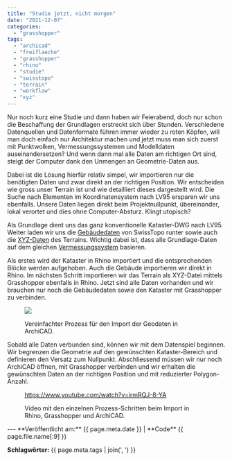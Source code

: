 ```yaml
---
title: "Studie jetzt, nicht morgen"
date: "2021-12-07"
categories: 
  - "grasshopper"
tags: 
  - "archicad"
  - "freiflaeche"
  - "grasshopper"
  - "rhino"
  - "studie"
  - "swisstopo"
  - "terrain"
  - "workflow"
  - "xyz"
---
```


Nur noch kurz eine Studie und dann haben wir Feierabend, doch nur schon die Beschaffung der Grundlagen erstreckt sich über Stunden. Verschiedene Datenquellen und Datenformate führen immer wieder zu roten Köpfen, will man doch einfach nur Architektur machen und jetzt muss man sich zuerst mit Punktwolken, Vermessungssystemen und Modelldaten auseinandersetzen? Und wenn dann mal alle Daten am richtigen Ort sind, steigt der Computer dank den Unmengen an Geometrie-Daten aus.

Dabei ist die Lösung hierfür relativ simpel, wir importieren nur die benötigten Daten und zwar direkt an der richtigen Position. Wir entscheiden wie gross unser Terrain ist und wie detailliert dieses dargestellt wird. Die Suche nach Elementen im Koordinatensystem nach LV95 ersparen wir uns ebenfalls. Unsere Daten liegen direkt beim Projektnullpunkt, übereinander, lokal verortet und dies ohne Computer-Absturz. Klingt utopisch?

Als Grundlage dient uns das ganz konventionelle Kataster-DWG nach LV95. Weiter laden wir uns die [Gebäudedaten](https://www.swisstopo.admin.ch/de/geodata/landscape/buildings3d2.html) von SwissTopo runter sowie auch die [XYZ-Daten](https://www.swisstopo.admin.ch/de/geodata/height/alti3d.html) des Terrains. Wichtig dabei ist, dass alle Grundlage-Daten auf dem gleichen [Vermessungssystem](https://www.swisstopo.admin.ch/de/wissen-fakten/geodaesie-vermessung/bezugsrahmen/lokal/lv95.html) basieren.

Als erstes wird der Kataster in Rhino importiert und die entsprechenden Blöcke werden aufgehoben. Auch die Gebäude importieren wir direkt in Rhino. Im nächsten Schritt importieren wir das Terrain als XYZ-Datei mittels Grasshopper ebenfalls in Rhino. Jetzt sind alle Daten vorhanden und wir brauchen nur noch die Gebäudedaten sowie den Kataster mit Grasshopper zu verbinden.

<figure>

[![](images/GH-TE2101_Prozess.gif)](https://bimdo.ch/wp-content/uploads/2021/12/GH-TE2101_Prozess.gif)

<figcaption>

Vereinfachter Prozess für den Import der Geodaten in ArchiCAD.

</figcaption>

</figure>

Sobald alle Daten verbunden sind, können wir mit dem Datenspiel beginnen. Wir begrenzen die Geometrie auf den gewünschten Kataster-Bereich und definieren den Versatz zum Nullpunkt. Abschliessend müssen wir nur noch ArchiCAD öffnen, mit Grasshopper verbinden und wir erhalten die gewünschten Daten an der richtigen Position und mit reduzierter Polygon-Anzahl.

<figure>

https://www.youtube.com/watch?v=irmRQJ-8-YA

<figcaption>

Video mit den einzelnen Prozess-Schritten beim Import in Rhino, Grasshopper und ArchiCAD.

</figcaption>



</figure>
---
**Veröffentlicht am:** {{ page.meta.date }} | **Code** {{ page.file.name[:9] }}

**Schlagwörter:** {{ page.meta.tags | join(', ') }}
